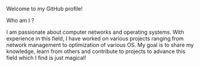 Welcome to my GitHub profile!


Who am I ?

I am passionate about computer networks and operating systems. With experience in this field, I have worked on various projects ranging from network management to optimization of various OS. My goal is to share my knowledge, learn from others and contribute to projects to advance this field which I find is just magical!

